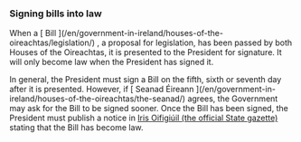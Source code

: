 ###  Signing bills into law

When a [ Bill ](/en/government-in-ireland/houses-of-the-
oireachtas/legislation/) , a proposal for legislation, has been passed by both
Houses of the Oireachtas, it is presented to the President for signature. It
will only become law when the President has signed it.

In general, the President must sign a Bill on the fifth, sixth or seventh day
after it is presented. However, if [ Seanad Éireann ](/en/government-in-
ireland/houses-of-the-oireachtas/the-seanad/) agrees, the Government may ask
for the Bill to be signed sooner. Once the Bill has been signed, the President
must publish a notice in [ Iris Oifigiúil (the official State gazette)
](http://www.irisoifigiuil.ie/) stating that the Bill has become law.

